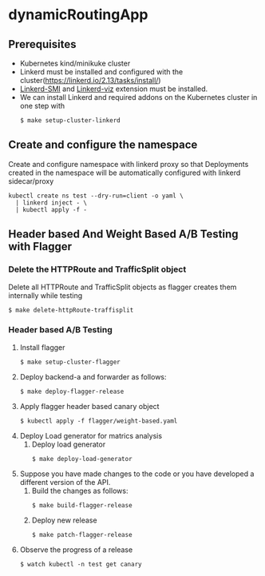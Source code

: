 # dynamicRoutingApp

## Prerequisites
- Kubernetes kind/minikuke cluster
- Linkerd must be installed and configured with the cluster(https://linkerd.io/2.13/tasks/install/)
- [Linkerd-SMI](https://linkerd.io/2.13/tasks/linkerd-smi/#cli) and [Linkerd-viz](https://linkerd.io/2.13/tasks/troubleshooting/#l5d-viz-ns-exists) extension must be installed.
- We can install Linkerd and required addons on the Kubernetes cluster in one step with
  ```
  $ make setup-cluster-linkerd
  ```

## Create and configure the namespace
Create and configure namespace with linkerd proxy so that Deployments created in the namespace will be automatically configured with linkerd sidecar/proxy
  ```
  kubectl create ns test --dry-run=client -o yaml \
    | linkerd inject - \
    | kubectl apply -f -
  ```


## Header based And Weight Based A/B Testing with Flagger
### Delete the HTTPRoute and TrafficSplit object
Delete all HTTPRoute and TrafficSplit objects as flagger creates them internally while testing
  ```
  $ make delete-httpRoute-traffisplit
  ```
### Header based A/B Testing
  1. Install flagger
     ```
     $ make setup-cluster-flagger
     ```
  2. Deploy backend-a and forwarder as follows:
     ```
     $ make deploy-flagger-release
     ```
  3. Apply flagger header based canary object
     ```
     $ kubectl apply -f flagger/weight-based.yaml
     ```
  4. Deploy Load generator for matrics analysis
     1. Deploy load generator   
        ```
        $ make deploy-load-generator
        ```
  5. Suppose you have made changes to the code or you have developed a different version of the API.
      1. Build the changes as follows:
         ```
         $ make build-flagger-release
         ```
      3. Deploy new release
         ```
         $ make patch-flagger-release
         ```
  6. Observe the progress of a release
     ```
     $ watch kubectl -n test get canary
     ```
   

    
